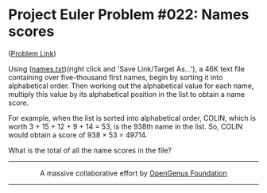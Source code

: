# Project Euler Problem #022: Names scores

([Problem Link](https://projecteuler.net/problem=22))

Using ([names.txt](https://projecteuler.net/project/resources/p022_names.txt))(right click and 'Save Link/Target As...'), a 46K text file containing over five-thousand first names, begin by sorting it into alphabetical order. Then working out the alphabetical value for each name, multiply this value by its alphabetical position in the list to obtain a name score.

For example, when the list is sorted into alphabetical order, COLIN, which is worth 3 + 15 + 12 + 9 + 14 = 53, is the 938th name in the list. So, COLIN would obtain a score of 938 × 53 = 49714.

What is the total of all the name scores in the file?

---

<p align="center">
    A massive collaborative effort by <a href="https://github.com/OpenGenus/cosmos">OpenGenus Foundation</a> 
</p>

---
